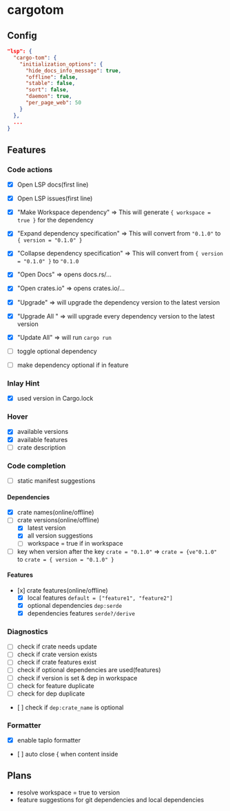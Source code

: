# cargotom
## Config
```json
"lsp": {
  "cargo-tom": {
    "initialization_options": {
      "hide_docs_info_message": true,
      "offline": false,
      "stable": false,
      "sort": false,
      "daemon": true,
      "per_page_web": 50
    }
  },
  ...
}
```
## Features
### Code actions
- [x] Open LSP docs(first line)
- [x] Open LSP issues(first line)
- [x] "Make Workspace dependency" => This will generate `{ workspace = true }` for the dependency
- [x] "Expand dependency specification" => This will convert from `"0.1.0"` to `{ version = "0.1.0" }`
- [x] "Collapse dependency specification" => This will convert from `{ version = "0.1.0" }` to `"0.1.0`
- [x] "Open Docs" => opens docs.rs/...
- [x] "Open crates.io" => opens crates.io/...
- [x] "Upgrade" => will upgrade the dependency version to the latest version
- [x] "Upgrade All " => will upgrade every dependency version to the latest version
- [x] "Update All" => will run `cargo run`
- [ ] toggle optional dependency
- [ ] make dependency optional if in feature


### Inlay Hint
- [x] used version in Cargo.lock

### Hover
- [x] available versions
- [x] available features
- [ ] crate description

### Code completion
- [ ] static manifest suggestions

#### Dependencies
- [x] crate names(online/offline)
- [ ] crate versions(online/offline)
  - [x] latest version
  - [x] all version suggestions
  - [ ] workspace = true if in workspace
- [ ] key when version after the key `crate = "0.1.0"` => `crate = {ve"0.1.0"` to `crate = { version = "0.1.0" }`

#### Features
- [x] crate features(online/offline)
  - [x] local features `default = ["feature1", "feature2"]`
  - [x] optional dependencies `dep:serde`
  - [x] dependencies features `serde?/derive`

### Diagnostics
- [ ] check if crate needs update
- [ ] check if crate version exists
- [ ] check if crate features exist
- [ ] check if optional dependencies are used(features)
- [ ] check if version is set & dep in workspace
- [ ] check for feature duplicate
- [ ] check for dep duplicate
- [ ] check if `dep:crate_name` is optional

### Formatter
- [x] enable taplo formatter
- [ ] auto close { when content inside

## Plans
- resolve workspace = true to version
- feature suggestions for git dependencies and local dependencies
